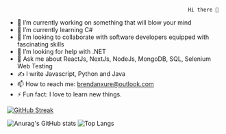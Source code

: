                                                                Hi there 👋
                                                               

- 🔭 I’m currently working on something that will blow your mind
- 🌱 I’m currently learning C#
- 👯 I’m looking to collaborate with software developers equipped with fascinating skills
- 🤔 I’m looking for help with .NET
- 💬 Ask me about ReactJs, NextJs, NodeJs, MongoDB, SQL, Selenium Web Testing
- ✍️ I write Javascript, Python and Java
- 📫 How to reach me: brendanxure@outlook.com
- ⚡ Fun fact: I love to learn new things.

[![GitHub Streak](https://streak-stats.demolab.com/?user=brendanxure)](https://git.io/streak-stats)

![Anurag's GitHub stats](https://github-readme-stats.vercel.app/api?username=brendanxure&show_icons=true&theme=dark)  ![Top Langs](https://github-readme-stats.vercel.app/api/top-langs/?username=brendanxure&layout=compact)


